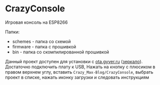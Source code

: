 # CrazyConsole
Игровая консоль на ESP8266

Папки:
  - schemes - папка со схемой
  - firmware - папка с прошивкой
  - bin - папка со скомпилированной прошивкой

Данный проект доступен для установки с [ota.gyver.ru](https://ota.gyver.ru/) ([зеркало](https://alexgyver.github.io/ota-projects/index/)). Достаточно подключить плату к USB, Нажать на кнопку с плюсиком в правом верхнем углу, вставить `Crazy_Max-Blog/CrazyConsole`, выбрать проект в списке, нажать иконку загрузки и следовать инструкциям
